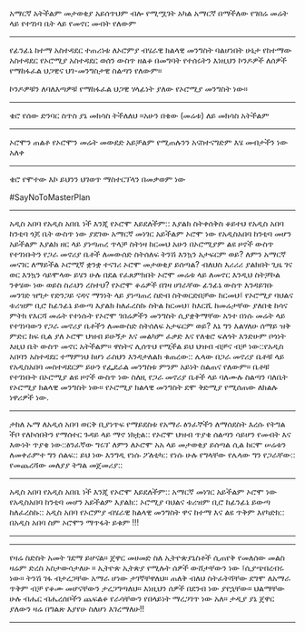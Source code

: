 ---
---

 አማርኛ አትችልም መታወቂያ አይሰጥህም ብሎ የሚሟገት አካል አማርኛ በማችለው የገበሬ መሬት ላይ የተገነባ ቤት ላይ የመኖር መብት የለውም
___ 
የፊንፊኔ ከተማ አስተዳደር ተጠሪነቱ ለኦሮምያ ብሄራዊ ክልላዊ መንግስት ባልሆነበት ሁኔታ የከተማው አስተዳደር የኦሮሚያ አስተዳደር ወሰን ውስጥ ዘልቆ በመግባት የተሰሩትን እነዚህን ኮንዶዎች ለሰዎች የማከፋፈል ህጋዊና ህገ-መንግስታዊ ስልጣን የለውም።

ኮንዶዎቹን ለባለእጣዎቹ የማከፋፈል ህጋዊ ሃላፊነት ያለው የኦሮሚያ መንግስት ነው።

___
ቄሮ የሰው ድንባር ስጥስ ያኔ መክሳስ ትችለለህ ።አሁን በቄው (መሬቱ) ለይ መክሳስ አትችልም 
___
ኦሮሞን ጠልቶ የኦሮሞን መሬት መውደድ አይቻልም የሚጠሉንን አናስተናግድም እሄ መብታችን ነው አለቀ
___
ቄሮ የሞተው እኮ ይህንን ህገወጥ ማስተርፕላን በመቃወም ነው

#SayNoToMasterPlan

___
አዲስ አበባ የአዲስ አበቤ ነች እንጂ የኦሮሞ እይደለችም:: እያልክ ስትቀሰቅስ ቆይተህ
የአዲስ አበባ ከንቲባ ጎጆ ቤት ውስጥ ነው ያደገው አማርኛ መነገር አይችልም ኦሮሞ ነው የአዲስአበባ ከንቲባ መሆን አይችልም እያልክ ዘር ላይ ያነጣጠረ ጥላቻ ስትነዛ ከርመህ
አሁን በኦሮሚያም ልዩ ዞኖች ውስጥ የተገነቡትን የጋራ መኖሪያ ቤቶች ለመውሰድ ስትሰለፍ ትንሽ እንኳን አታፍርም ወይ?
ለምን አማርኛ መናገር ለማይችል ኦሮሚኛ ቋንቋ ተናገሪ ኦሮሞ መታወቂያ ይሰጣል? ብለህስ እሪሪሪ ያልክበት ጊዜ ገና ወር እንኳን ሳይሞላው ይሄን ሁሉ በደል የፈጸምክበት ኦሮሞ መሬቱ ላይ ለመኖር እንዲህ ስትቻኮል ንቀሄው ነው ወይስ ስራህን ረስተህ?
የኦሮሞ ቆሬዎች በገዛ ሀገራቸው ፊንፊኔ ውስጥ እንዳይገቡ መንገድ ዝግታ የድንጋይ ናዳና ማንነት ላይ ያነጣጠረ ስድብ ስትወርድበቻው ከርመህ፤ የኦሮሚያ ባህልና ቱሪዝም ቢሮ ከፊንፊኔ ይውጣ እያልክ ከለፈረስኩ ስትል ከርመህ፣ ከእርሺ ከመሬታቸው ያለበቂ ከሳና ምትክ የእርሻ መሬት የተነሱት የኦሮሞ ገበሬዎችን መንግስት ሲያቋቅማቸው አንተ በነሱ መሬት ላይ የተገነባውን የጋራ መኖሪያ ቤቶችን ለመውስድ ስትሰለፍ አታፍርም ወይ?
እኔ ግን እልሃለሁ ሰማይ ዝቅ ምድር ከፍ ቢል ያለ ኦሮሞ ህዝብ ይሁኝታ እና መልካም ፈቃድ እና የለቄሮ ፍለጎት እንድሁም ቦጎነት እዚህ ቤት ውስጥ መኖር አትችልም። ዋስትና ሊሰጥህ የሚችል ይህ ህዝብ ብቻና ብቻ ነው::የአዲስ አበባን አስተዳደር ተማምነህ ከሆነ ራስህን እንዳታለልክ ቁጠረው::
ሌላው በጋራ መኖሪያ ቤቶቹ ላይ የአዲስአበባ መስተዳደርም ይሁን የፌደራል መንግስቱ ምንም አይነት ስልጠና የለውም። ቤቶቹ የተገነቡት በኦሮሚያ ልዩ ዞኖች ውስጥ ነው ስለዚ የጋራ መኖሪያ ቤቶች ላይ ባለሙሉ ስልጣን ባለቤት የኦሮሚያ ክልላዊ መንግስት ነው። የኦሮሚያ ክልላዊ መንግስት ደሞ ቅድሚያ የሚሰጠው ለክልሉ ነዋሪዎች ነው.

___
ታከለ ኡማ ለአዲሰ አበባ ወርቅ ቢያነጥፍ የማይደስቱ የአማራ ፅንፈኞችን ለማሰደስት እረሱ የትግል ችቦ የለኮሰበትን የማሰተር ጉዳይ ላይ ማኖ ነክቷል:: የኦሮሞ ህዝብ ጥያቄ ሰልጣን ሳይሆን የመብት እና እውነት ጥያቄ ነው::ፅንፈኛው ግሩፕ ለምን ለኦሮሞ አአ ላይ መታወቂያ ይሰጣል ሲል ከርሞ ሠሬቱን ለመቀራምተ ግን ሰልፍ:: ይህ ነው እንግዲ የነሱ ፖለቲካ:: የነሱ ሁሉ የግላቸው የሌላው ግን የጋራቸው:: የመጨረሻው መለያያ ትግል መጀመሪያ::
___
አዲስ አበባ የአዲስ አበቤ ነች እንጂ የኦሮሞ እይደለችም::
አማርኛ መነገር አይችልም ኦሮሞ ነው የአዲስአበባ ከንቲባ መሆን አይችልም እያልክ::
ኦሮሚያ ባህልና ቱሪዝም ቢሮ ከፊንፊኔ ይውጣ ከለፈረስኩ::
አዲስ አበባ የኦሮምያ ብሄራዊ ክልላዊ መንግስት ዋና ከተማ እና ልዩ ጥቅም እየካድክ::
በአዲስ አበባ ስም ኦሮሞን ማጥፋት ይቁም !!!
___
___
የዛሬ ስድስት አመት ገደማ ይሆናል።
ጀዋር መሀመድ
ስለ ኢትዮጵያኒስቶች ሲጠየቅ የመለሰው መልስ ዛሬም ድረስ አስታውሳታለሁ ።
ኢትዮጵ ኢትጵያ የሚሉት ሰዎች ውሸታቸውን ነው ፤ሲያጭበረብሩ ነው። ትንሽ ገፋ ብታረጋቸው
አማራ ሆነው ታገኛቸዋለህ። ጠለቅ ብለህ ስትፈትሻቸው ደግሞ ለአማራ ጥቅም ብቻ የቆሙ
መሆናቸውን ታረጋግጣለህ።
እነዚህን ሰዎች በደንብ ነው ያየኋቸው። ህልማቸው ሁሉ ብሔር ብሔረሰቦችን ጨፍልቆ የራሳቸውን የበላይነት ማረጋገጥ ነው አለ።
ታዲያ ያኔ ጀዋር ያለውን ዛሬ በግልጽ እያየሁ ስለሆነ እገረማለሁ!!
___


